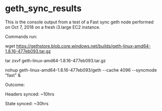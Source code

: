 # geth_sync_results

This is the console output from a test of a Fast sync geth node performed on Oct 7, 2018 on a fresh i3.large EC2 instance.

Commands run:

wget https://gethstore.blob.core.windows.net/builds/geth-linux-amd64-1.8.16-477eb093.tar.gz

tar zxvf geth-linux-amd64-1.8.16-477eb093.tar.gz

nohup geth-linux-amd64-1.8.16-477eb093/geth --cache 4096 --syncmode "fast" &


Outcome:

Headers synced: ~10hrs

State synced: ~30hrs
